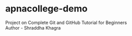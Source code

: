 # apnacollege-demo
Project on Complete Git and GitHub Tutorial for Beginners
<br>
Author - Shraddha Khagra
